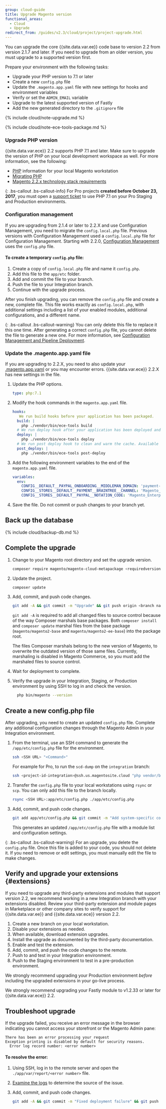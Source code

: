 ```yaml
---
group: cloud-guide
title: Upgrade Magento version
functional_areas:
  - Cloud
  - Upgrade
redirect_from: /guides/v2.3/cloud/project/project-upgrade.html
---
```


You can upgrade the core {{site.data.var.ee}} code base to version 2.2 from version 2.1.7 and later. If you need to upgrade from an older version, you must upgrade to a supported version first.

Prepare your environment with the following tasks:

* Upgrade your PHP version to 7.1 or later
* Create a new `config.php` file
* Update the `.magento.app.yaml` file with new settings for hooks and environment variables
* Verify or set the `ADMIN_EMAIL` variable
* Upgrade to the latest supported version of Fastly
* Add the new generated directory to the `.gitignore` file

{% include cloud/note-upgrade.md %}

{% include cloud/note-ece-tools-package.md %}

### Upgrade PHP version

{{site.data.var.ece}} 2.2 supports PHP 7.1 and later. Make sure to upgrade the version of PHP on your local development workspace as well. For more information, see the following:

* [PHP]({{site.baseurl}}/guides/v2.2/cloud/before/before-workspace-magento-prereqs.html#php) information for your local Magento workstation
* [Migrating PHP](http://php.net/manual/en/migration71.php)
* [Magento 2.2.x technology stack requirements]({{site.baseurl}}/guides/v2.2/install-gde/system-requirements-tech.html#php)

{: .bs-callout .bs-callout-info}
For Pro projects **created before October 23, 2017**, you must open a [support ticket]({{page.baseurl}}/cloud/troubleshooting/troubleshooting-intro.html) to use PHP 7.1 on your Pro Staging and Production environments.

### Configuration management

If you are upgrading from 2.1.4 or later to 2.2.X and use Configuration Management, you need to migrate the `config.local.php` file. Previous versions with Configuration Management used a `config.local.php` file for Configuration Management. Starting with 2.2.0, [Configuration Management]({{site.baseurl}}/guides/v2.2/cloud/live/sens-data-over.html) uses the `config.php` file.

#### To create a temporary `config.php` file:

1. Create a copy of `config.local.php` file and name it `config.php`.
2. Add this file to the `app/etc` folder.
3. Add and commit the file to your branch.
4. Push the file to your Integration branch.
5. Continue with the upgrade process.

After you finish upgrading, you can remove the `config.php` file and create a new, complete file. This file works exactly as `config.local.php`, with additional settings including a list of your enabled modules, additional configurations, and a different name.

{: .bs-callout .bs-callout-warning}
You can only delete this file to replace it this one time. After generating a correct `config.php` file, you cannot delete the file to generate a new one. For more information, see [Configuration Management and Pipeline Deployment]({{site.baseurl}}/guides/v2.2/cloud/live/sens-data-over.html).

### Update the .magento.app.yaml file

If you are upgrading to 2.2.X, you need to also update your [.magento.app.yaml]({{site.baseurl}}/guides/v2.2/cloud/project/project-conf-files_magento-app.html) or you may encounter errors. {{site.data.var.ece}} 2.2.X has new settings in the file.

1. Update the PHP options.

   ```yaml
   type: php:7.1
   ```

2. Modify the hook commands in the `magento.app.yaml` file.

   ```yaml
   hooks:
      We run build hooks before your application has been packaged.
     build: |
       php ./vendor/bin/ece-tools build
     # We run deploy hook after your application has been deployed and started.
     deploy: |
       php ./vendor/bin/ece-tools deploy
     # We run post deploy hook to clean and warm the cache. Available with ECE-Tools 2002.0.10.
     post_deploy: |
       php ./vendor/bin/ece-tools post-deploy
   ```

3. Add the following environment variables to the end of the `magento.app.yaml` file.

   ```yaml
   variables:
     env:
       CONFIG__DEFAULT__PAYPAL_ONBOARDING__MIDDLEMAN_DOMAIN: 'payment-broker.magento.com'
       CONFIG__STORES__DEFAULT__PAYMENT__BRAINTREE__CHANNEL: 'Magento_Enterprise_Cloud_BT'
       CONFIG__STORES__DEFAULT__PAYPAL__NOTATION_CODE: 'Magento_Enterprise_Cloud'
   ```

4. Save the file. Do not commit or push changes to your branch yet.

## Back up the database

{% include cloud/backup-db.md %}

## Complete the upgrade

1. Change to your Magento root directory and set the upgrade version.

   ```bash
   composer require magento/magento-cloud-metapackage <requiredversion> --no-update
   ```

2. Update the project.

   ```bash
   composer update
   ```

3. Add, commit, and push code changes.

   ```bash
   git add -A && git commit -m "Upgrade" && git push origin <branch name>
   ```

   `git add -A` is required to add all changed files to source control because of the way Composer marshals base packages. Both `composer install` and `composer update` marshal files from the base package (`magento/magento2-base` and `magento/magento2-ee-base`) into the package root.

   The files Composer marshals belong to the new version of Magento, to overwrite the outdated version of those same files. Currently, marshaling is disabled in Magento Commerce, so you must add the marshaled files to source control.

4. Wait for deployment to complete.

5. Verify the upgrade in your Integration, Staging, or Production environment by using SSH to log in and check the version.

   ```bash
     php bin/magento --version
   ```

## Create a new config.php file

After upgrading, you need to create an updated `config.php` file. Complete any additional configuration changes through the Magento Admin in your Integration environment.

1. From the terminal, use an SSH command to generate the `/app/etc/config.php` file for the environment.

   ```bash
   ssh <SSH URL> "<Command>"
   ```

   For example for Pro, to run the `scd-dump` on the `integration` branch:

   ```bash
   ssh <project-id-integration>@ssh.us.magentosite.cloud "php vendor/bin/m2-ece-scd-dump"
   ```

2. Transfer the `config.php` file to your local workstations using `rsync` or `scp`. You can only add this file to the branch locally.

   ```bash
   rsync <SSH URL>:app/etc/config.php ./app/etc/config.php
   ```

3. Add, commit, and push code changes.

   ```bash
   git add app/etc/config.php && git commit -m "Add system-specific configuration" && git push origin master
   ```

   This generates an updated `/app/etc/config.php` file with a module list and configuration settings.

{: .bs-callout .bs-callout-warning}
For an upgrade, you delete the `config.php` file. Once this file is added to your code, you should not delete it. If you need to remove or edit settings, you must manually edit the file to make changes.

## Verify and upgrade your extensions {#extensions}

If you need to upgrade any third-party extensions and modules that support version 2.2, we recommend working in a new Integration branch with your extensions disabled. Review your third-party extension and module pages in Marketplace or other company sites to verify support for {{site.data.var.ee}} and {{site.data.var.ece}} version 2.2.

1. Create a new branch on your local workstation.
2. Disable your extensions as needed.
3. When available, download extension upgrades.
4. Install the upgrade as documented by the third-party documentation.
5. Enable and test the extension.
6. Add, commit, and push the code changes to the remote.
7. Push to and test in your Integration environment.
8. Push to the Staging environment to test in a pre-production environment.

We strongly recommend upgrading your Production environment _before_ including the upgraded extensions in your go-live process.

We strongly recommend upgrading your Fastly module to v1.2.33 or later for {{site.data.var.ece}} 2.2.

## Troubleshoot upgrade

If the upgrade failed, you receive an error message in the browser indicating you cannot access your storefront or the Magento Admin pane:

```terminal
There has been an error processing your request
Exception printing is disabled by default for security reasons.
  Error log record number: <error number>
```

#### To resolve the error:

1. Using SSH, log in to the remote server and open the `./app/var/report/<error number>` file. 

2. [Examine the logs]({{page.baseurl}}/cloud/troubleshooting/environments-logs.html) to determine the source of the issue.

3. Add, commit, and push code changes.

   ```bash
   git add -A && git commit -m "Fixed deployment failure" && git push origin <branch name>
   ```


